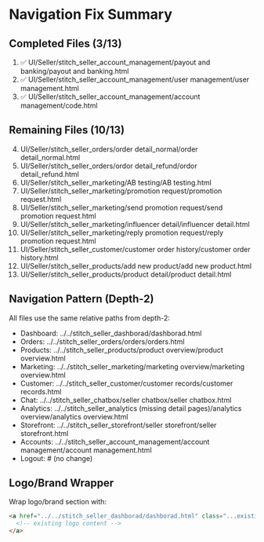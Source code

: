 # Navigation Fix Summary

## Completed Files (3/13)
1. ✅ UI/Seller/stitch_seller_account_management/payout and banking/payout and banking.html
2. ✅ UI/Seller/stitch_seller_account_management/user management/user management.html
3. ✅ UI/Seller/stitch_seller_account_management/account management/code.html

## Remaining Files (10/13)
4. UI/Seller/stitch_seller_orders/order detail_normal/order detail_normal.html
5. UI/Seller/stitch_seller_orders/ordor detail_refund/ordor detail_refund.html
6. UI/Seller/stitch_seller_marketing/AB testing/AB testing.html
7. UI/Seller/stitch_seller_marketing/promotion request/promotion request.html
8. UI/Seller/stitch_seller_marketing/send promotion request/send promotion request.html
9. UI/Seller/stitch_seller_marketing/influencer detail/influencer detail.html
10. UI/Seller/stitch_seller_marketing/reply promotion request/reply promotion request.html
11. UI/Seller/stitch_seller_customer/customer order history/customer order history.html
12. UI/Seller/stitch_seller_products/add new product/add new product.html
13. UI/Seller/stitch_seller_products/product detail/product detail.html

## Navigation Pattern (Depth-2)
All files use the same relative paths from depth-2:
- Dashboard: ../../stitch_seller_dashborad/dashborad.html
- Orders: ../../stitch_seller_orders/orders/orders.html
- Products: ../../stitch_seller_products/product overview/product overview.html
- Marketing: ../../stitch_seller_marketing/marketing overview/marketing overview.html
- Customer: ../../stitch_seller_customer/customer records/customer records.html
- Chat: ../../stitch_seller_chatbox/seller chatbox/seller chatbox.html
- Analytics: ../../stitch_seller_analytics (missing detail pages)/analytics overview/analytics overview.html
- Storefront: ../../stitch_seller_storefront/seller storefront/seller storefront.html
- Accounts: ../../stitch_seller_account_management/account management/account management.html
- Logout: # (no change)

## Logo/Brand Wrapper
Wrap logo/brand section with:
```html
<a href="../../stitch_seller_dashborad/dashborad.html" class="...existing classes...">
  <!-- existing logo content -->
</a>
```
